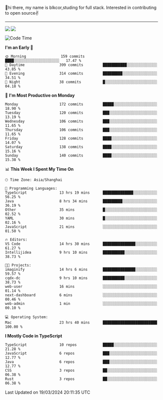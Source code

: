 👋hi there, my name is blkcor,studing for full stack.
Interested in contributing to open source✌️

<hr/>

![](https://github-readme-stats.vercel.app/api?username=blkcor)
<a href="https://github.com/blkcor/github-readme-stats">
    <img align="left" src="https://github-readme-stats.vercel.app/api/top-langs/?username=blkcor&hide=jupyter%20notebook,shaderlab,tex,c%23&langs_count=9" />
</a>


<!--START_SECTION:waka-->
![Code Time](http://img.shields.io/badge/Code%20Time-986%20hrs%2037%20mins-blue)

**I'm an Early 🐤** 

```text
🌞 Morning                159 commits         ████░░░░░░░░░░░░░░░░░░░░░   17.47 % 
🌆 Daytime                399 commits         ███████████░░░░░░░░░░░░░░   43.85 % 
🌃 Evening                314 commits         █████████░░░░░░░░░░░░░░░░   34.51 % 
🌙 Night                  38 commits          █░░░░░░░░░░░░░░░░░░░░░░░░   04.18 % 
```
📅 **I'm Most Productive on Monday** 

```text
Monday                   172 commits         █████░░░░░░░░░░░░░░░░░░░░   18.90 % 
Tuesday                  120 commits         ███░░░░░░░░░░░░░░░░░░░░░░   13.19 % 
Wednesday                106 commits         ███░░░░░░░░░░░░░░░░░░░░░░   11.65 % 
Thursday                 106 commits         ███░░░░░░░░░░░░░░░░░░░░░░   11.65 % 
Friday                   128 commits         ████░░░░░░░░░░░░░░░░░░░░░   14.07 % 
Saturday                 138 commits         ████░░░░░░░░░░░░░░░░░░░░░   15.16 % 
Sunday                   140 commits         ████░░░░░░░░░░░░░░░░░░░░░   15.38 % 
```


📊 **This Week I Spent My Time On** 

```text
🕑︎ Time Zone: Asia/Shanghai

💬 Programming Languages: 
TypeScript               13 hrs 19 mins      ██████████████░░░░░░░░░░░   56.25 % 
Java                     8 hrs 34 mins       █████████░░░░░░░░░░░░░░░░   36.19 % 
Other                    35 mins             █░░░░░░░░░░░░░░░░░░░░░░░░   02.52 % 
YAML                     30 mins             █░░░░░░░░░░░░░░░░░░░░░░░░   02.16 % 
JavaScript               21 mins             ░░░░░░░░░░░░░░░░░░░░░░░░░   01.50 % 

🔥 Editors: 
VS Code                  14 hrs 30 mins      ███████████████░░░░░░░░░░   61.27 % 
Intellijidea             9 hrs 10 mins       ██████████░░░░░░░░░░░░░░░   38.73 % 

🐱‍💻 Projects: 
imaginify                14 hrs 6 mins       ███████████████░░░░░░░░░░   59.57 % 
cqdx-dc                  9 hrs 10 mins       ██████████░░░░░░░░░░░░░░░   38.73 % 
web-user                 16 mins             ░░░░░░░░░░░░░░░░░░░░░░░░░   01.14 % 
next-dashboard           6 mins              ░░░░░░░░░░░░░░░░░░░░░░░░░   00.46 % 
web-admin                1 min               ░░░░░░░░░░░░░░░░░░░░░░░░░   00.10 % 

💻 Operating System: 
Mac                      23 hrs 40 mins      █████████████████████████   100.00 % 
```

**I Mostly Code in TypeScript** 

```text
TypeScript               10 repos            █████░░░░░░░░░░░░░░░░░░░░   21.28 % 
JavaScript               6 repos             ███░░░░░░░░░░░░░░░░░░░░░░   12.77 % 
Java                     6 repos             ███░░░░░░░░░░░░░░░░░░░░░░   12.77 % 
CSS                      3 repos             ██░░░░░░░░░░░░░░░░░░░░░░░   06.38 % 
Rust                     3 repos             ██░░░░░░░░░░░░░░░░░░░░░░░   06.38 % 
```




 Last Updated on 19/03/2024 20:11:35 UTC
<!--END_SECTION:waka-->


